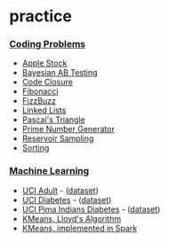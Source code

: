 practice
========

### [Coding Problems](https://github.com/abshinn/practice/tree/master/coding)

- [Apple Stock](https://github.com/abshinn/practice/blob/master/coding/applestock.py)
- [Bayesian AB Testing](https://github.com/abshinn/practice/blob/master/coding/bayesianAB.py)
- [Code Closure](https://github.com/abshinn/practice/blob/master/coding/closure.py)
- [Fibonacci](https://github.com/abshinn/practice/blob/master/coding/fibonacci.py)
- [FizzBuzz](https://github.com/abshinn/practice/blob/master/coding/fizzbuzz.py)
- [Linked Lists](https://github.com/abshinn/practice/blob/master/coding/linkedlist.py)
- [Pascal's Triangle](https://github.com/abshinn/practice/blob/master/coding/pascal.py)
- [Prime Number Generator](https://github.com/abshinn/practice/blob/master/coding/primes.py)
- [Reservoir Sampling](https://github.com/abshinn/practice/blob/master/coding/reservoir.py)
- [Sorting](https://github.com/abshinn/practice/blob/master/coding/sort.py)

### [Machine Learning](https://github.com/abshinn/practice/tree/master/machinelearning)

- [UCI Adult](https://github.com/abshinn/practice/blob/master/machinelearning/adult.py) - ([dataset](https://archive.ics.uci.edu/ml/datasets/Adult))
- [UCI Diabetes](https://github.com/abshinn/practice/blob/master/machinelearning/diabetes.py) - ([dataset](https://archive.ics.uci.edu/ml/datasets/Diabetes+130-US+hospitals+for+years+1999-2008))
- [UCI Pima Indians Diabetes](https://github.com/abshinn/practice/blob/master/machinelearning/pima.py) - ([dataset](http://archive.ics.uci.edu/ml/datasets/Pima+Indians+Diabetes))
- [KMeans, Lloyd's Algorithm](https://github.com/abshinn/practice/blob/master/machinelearning/kmeans.py)
- [KMeans, implemented in Spark](https://github.com/abshinn/practice/blob/master/machinelearning/sparkmeans.py)
